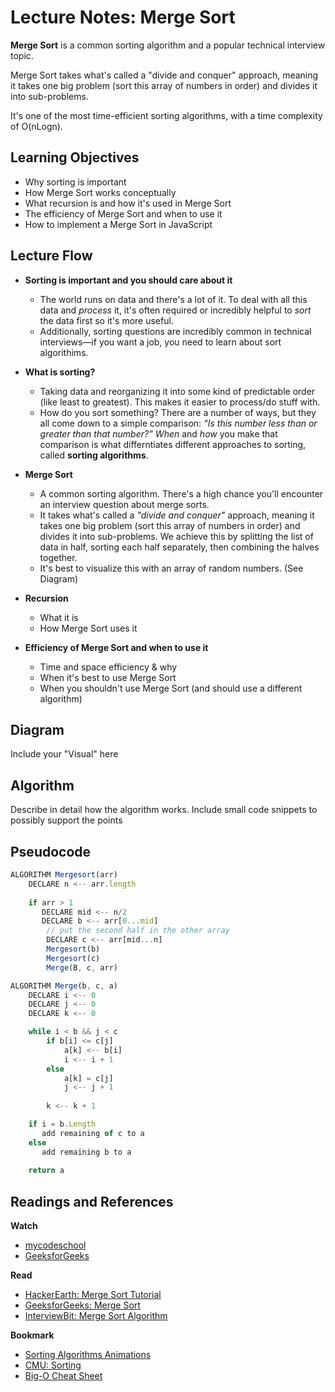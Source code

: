 # Lecture Notes: Merge Sort

**Merge Sort** is a common sorting algorithm and a popular technical interview topic. 

Merge Sort takes what's called a "divide and conquer" approach, meaning it takes one big problem (sort this array of numbers in order) and divides it into sub-problems.

It's one of the most time-efficient sorting algorithms, with a time complexity of O(nLogn).

## Learning Objectives
* Why sorting is important
* How Merge Sort works conceptually
* What recursion is and how it's used in Merge Sort
* The efficiency of Merge Sort and when to use it
* How to implement a Merge Sort in JavaScript

## Lecture Flow

* **Sorting is important and you should care about it**
  * The world runs on data and there's a lot of it. To deal with all this data and _process_ it, it's often required or incredibly helpful to _sort_ the data first so it's more useful.
  * Additionally, sorting questions are incredibly common in technical interviews—if you want a job, you need to learn about sort algorithims.

* **What is sorting?**
  * Taking data and reorganizing it into some kind of predictable order (like least to greatest). This makes it easier to process/do stuff with.
  * How do you sort something? There are a number of ways, but they all come down to a simple comparison: _“Is this number less than or greater than that number?”_ _When_ and _how_ you make that comparison is what differntiates different approaches to sorting, called **sorting algorithms**.

* **Merge Sort**
  * A common sorting algorithm. There's a high chance you'll encounter an interview question about merge sorts.
  * It takes what's called a _"divide and conquer"_ approach, meaning it takes one big problem (sort this array of numbers in order) and divides it into sub-problems. We achieve this by splitting the list of data in half, sorting each half separately, then combining the halves together.
  * It's best to visualize this with an array of random numbers. (See Diagram)

* **Recursion**
  * What it is
  * How Merge Sort uses it

* **Efficiency of Merge Sort and when to use it**
  * Time and space efficiency & why
  * When it's best to use Merge Sort
  * When you shouldn't use Merge Sort (and should use a different algorithm)

  
## Diagram

Include your "Visual" here

## Algorithm

Describe in detail how the algorithm works.
Include small code snippets to possibly support the points

## Pseudocode

```javascript
ALGORITHM Mergesort(arr)
    DECLARE n <-- arr.length
           
    if arr > 1
       DECLARE mid <-- n/2
       DECLARE b <-- arr[0...mid]
        // put the second half in the other array
        DECLARE c <-- arr[mid...n]
        Mergesort(b)
        Mergesort(c)
        Merge(B, c, arr)

ALGORITHM Merge(b, c, a)
    DECLARE i <-- 0
    DECLARE j <-- 0
    DECLARE k <-- 0

    while i < b && j < c
        if b[i] <= c[j]
            a[k] <-- b[i]
            i <-- i + 1
        else
            a[k] = c[j]
            j <-- j + 1
            
        k <-- k + 1

    if i = b.Length
       add remaining of c to a
    else
       add remaining b to a
       
    return a
```

## Readings and References

**Watch**

* [mycodeschool](https://www.youtube.com/watch?v=TzeBrDU-JaY)
* [GeeksforGeeks](https://www.youtube.com/watch?v=JSceec-wEyw)

**Read**

* [HackerEarth: Merge Sort Tutorial](https://www.hackerearth.com/practice/algorithms/sorting/merge-sort/tutorial/)
* [GeeksforGeeks: Merge Sort](https://www.geeksforgeeks.org/merge-sort/)
* [InterviewBit: Merge Sort Algorithm](https://www.interviewbit.com/tutorial/merge-sort-algorithm/)

**Bookmark**

* [Sorting Algorithms Animations](https://www.toptal.com/developers/sorting-algorithms)
* [CMU: Sorting](https://www.cs.cmu.edu/~adamchik/15-121/lectures/Sorting%20Algorithms/sorting.html)
* [Big-O Cheat Sheet](http://bigocheatsheet.com/)
